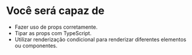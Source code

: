 # Você será capaz de

- Fazer uso de props corretamente.
- Tipar as props com TypeScript.
- Utilizar renderização condicional para renderizar diferentes elementos ou componentes.
